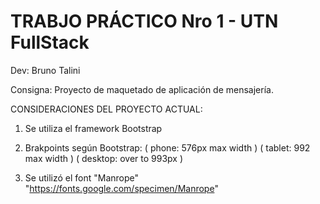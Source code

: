 # TRABJO PRÁCTICO Nro 1 - UTN FullStack

Dev: Bruno Talini

Consigna:
Proyecto de maquetado de aplicación de mensajería.

CONSIDERACIONES DEL PROYECTO ACTUAL:

1. Se utiliza el framework Bootstrap 

2. Brakpoints según Bootstrap: 
( phone: 576px max width )
( tablet: 992 max width )
( desktop: over to 993px )

3. Se utilizó el font "Manrope"
"https://fonts.google.com/specimen/Manrope"

